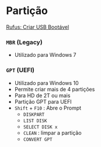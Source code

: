 # Partição
[Rufus: Criar USB Bootável](https://rufus.ie/pt_BR/)

### `MBR` (Legacy)
- Utilizado para Windows 7

### `GPT` (UEFI)
- Utilizado para Windows 10
- Permite criar mais de 4 partições
- Para HD de 2T ou mais
- Partição GPT para UEFI
- `Shift` + `F10` : Abre o Prompt
  - `DISKPART`
  - `LIST DISK`
  - `SELECT DISK x` 
  - `CLEAN` : limpar a partição
  - `CONVERT GPT`
